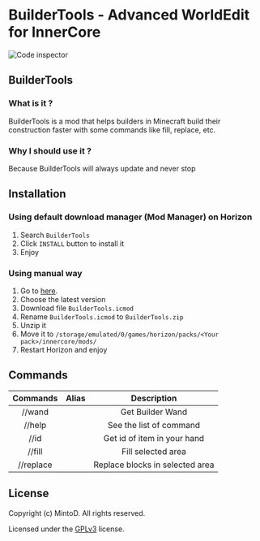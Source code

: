 # BuilderTools - Advanced WorldEdit for InnerCore

![Code inspector](https://www.code-inspector.com/project/26010/score/svg)

## BuilderTools

### What is it ?

BuilderTools is a mod that helps builders in Minecraft build their construction faster with some commands like fill, replace, etc.

### Why I should use it ?

Because BuilderTools will always update and never stop

## Installation

### Using default download manager (Mod Manager) on Horizon

1. Search `BuilderTools`
2. Click `INSTALL` button to install it
3. Enjoy

### Using manual way

1. Go to [here](https://github.com/MintoD/BuilderTools/releases).
2. Choose the latest version
3. Download file `BuilderTools.icmod`
4. Rename `BuilderTools.icmod` to `BuilderTools.zip`
5. Unzip it
6. Move it to `/storage/emulated/0/games/horizon/packs/<Your pack>/innercore/mods/`
7. Restart Horizon and enjoy

## Commands

|  Commands | Alias |           Description           |
|:---------:|:-----:|:-------------------------------:|
|   //wand  |       |         Get Builder Wand        |
|   //help  |       |     See the list of command     |
|    //id   |       |   Get id of item in your hand   |
|   //fill  |       |        Fill selected area       |
| //replace |       | Replace blocks in selected area |

## License
Copyright (c) MintoD. All rights reserved.

Licensed under the [GPLv3](https://github.com/MintoD/BuilderTools/blob/main/LICENSE) license.

